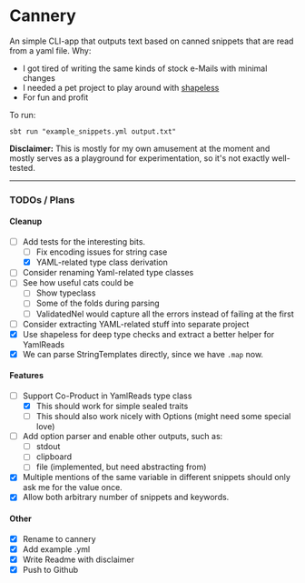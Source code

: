 # Cannery


An simple CLI-app that outputs text based on canned snippets that are read from a yaml file.
Why:
* I got tired of writing the same kinds of stock e-Mails with minimal changes
* I needed a pet project to play around with [shapeless](https://github.com/milessabin/shapeless)
* For fun and profit

To run:
```
sbt run "example_snippets.yml output.txt"
```

**Disclaimer:**
This is mostly for my own amusement at the moment and mostly serves as a playground for experimentation, so it's not exactly well-tested.

---
### TODOs / Plans

#### Cleanup
- [ ] Add tests for the interesting bits.
    - [ ] Fix encoding issues for string case
    - [X] YAML-related type class derivation
- [ ] Consider renaming Yaml-related type classes
- [ ] See how useful cats could be
    - [ ] Show typeclass
    - [ ] Some of the folds during parsing
    - [ ] ValidatedNel would capture all the errors instead of failing at the first
- [ ] Consider extracting YAML-related stuff into separate project
- [X] Use shapeless for deep type checks and extract a better helper for YamlReads
- [X] We can parse StringTemplates directly, since we have `.map` now.

#### Features
- [ ] Support Co-Product in YamlReads type class
    - [X] This should work for simple sealed traits
    - [ ] This should also work nicely with Options (might need some special love)
- [ ] Add option parser and enable other outputs, such as:
    - [ ] stdout
    - [ ] clipboard
    - [ ] file (implemented, but need abstracting from)
- [X] Multiple mentions of the same variable in different snippets should only ask me for the value once.
- [X] Allow both arbitrary number of snippets and keywords.

#### Other

- [x] Rename to cannery
- [x] Add example .yml
- [x] Write Readme with disclaimer
- [x] Push to Github
